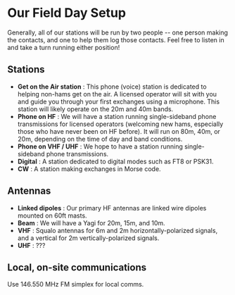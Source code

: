# Our Field Day Setup

Generally, all of our stations will be run by two people -- one person making the contacts, and one to help them log those contacts. Feel free to listen in and take a turn running either position!

## Stations

- **Get on the Air station** : This phone (voice) station is dedicated to helping non-hams get on the air. A licensed operator will sit with you and guide you through your first exchanges using a microphone. This station will likely operate on the 20m and 40m bands.
- **Phone on HF** : We will have a station running single-sideband phone transmissions for licensed operators (welcoming new hams, especially those who have never been on HF before). It will run on 80m, 40m, or 20m, depending on the time of day and band conditions.
- **Phone on VHF / UHF** : We hope to have a station running single-sideband phone transmissions.
- **Digital** : A station dedicated to digital modes such as FT8 or PSK31.
- **CW** : A station making exchanges in Morse code. 

## Antennas

- **Linked dipoles** : Our primary HF antennas are linked wire dipoles mounted on 60ft masts.
- **Beam** : We will have a Yagi for 20m, 15m, and 10m.
- **VHF** : Squalo antennas for 6m and 2m horizontally-polarized signals, and a vertical for 2m vertically-polarized signals.
- **UHF** : ???

## Local, on-site communications

Use 146.550 MHz FM simplex for local comms.
